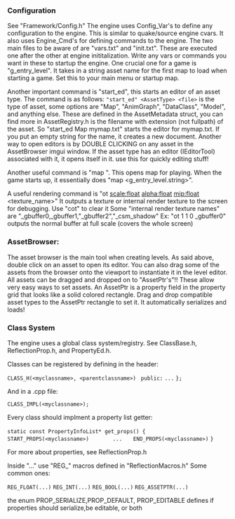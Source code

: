 ### Configuration

See "Framework/Config.h"
The engine uses Config_Var's to define any configuration to the engine. This is similar to quake/source engine cvars.
It also uses Engine_Cmd's for defining commands to the engine.
The two main files to be aware of are "vars.txt" and "init.txt". These are executed one after the other at engine inititalization. Write any vars or commands you want in these to startup the engine.
One crucial one for a game is "g_entry_level". It takes in a string asset name for the first map to load when starting a game. Set this to your main menu or startup map.

Another important command is "start_ed", this starts an editor of an asset type. The command is as follows: `"start_ed" <AssetType> <file>`
<AssetType> is the type of asset, some options are "Map", "AnimGraph", "DataClass", "Model", and anything else. These are defined in the AssetMetadata struct, you can find more in AssetRegistry.h
<file> is the filename with extension (not fullpath) of the asset. So "start_ed Map mymap.txt" starts the editor for mymap.txt. If you put an empty string for the name, it creates a new document.
Another way to open editors is by DOUBLE CLICKING on any asset in the AssetBrowser imgui window. If the asset type has an editor (IEditorTool) associated with it, it opens itself in it. use this for quickly editing stuff!

Another useful command is "map <mapname>". This opens <mapname> map for playing. When the game starts up, it essentially does "map <g_entry_level.string>".

A useful rendering command is "ot <scale:float> <alpha:float> <mip:float> <texture_name>"
It outputs a texture or internal render texture to the screen for debugging. Use "cot" to clear it
Some "internal render texture names" are "_gbuffer0,_gbuffer1,"_gbuffer2","_csm_shadow"
Ex: "ot 1 1 0 _gbuffer0" outputs the normal buffer at full scale (covers the whole screen)

### AssetBrowser:

The asset browser is the main tool when creating levels. As said above, double click on an asset to open its editor. You can also drag some of the assets from the browser onto the viewport to instantiate it in the level editor.
All assets can be dragged and dropped on to "AssetPtr's"!! These allow very easy ways to set assets. An AssetPtr is a property field in the property grid that looks like a solid colored rectangle.
Drag and drop compatible asset types to the AssetPtr rectangle to set it. It automatically serializes and loads!


### Class System
The engine uses a global class system/registry. See ClassBase.h, ReflectionProp.h, and PropertyEd.h. 

Classes can be registered by defining in the header: 

`CLASS_H(<myclassname>, <parentclassname>) `
`public:`
`...`
`};`

And in a .cpp file:

`CLASS_IMPL(<myclassname>);`

Every class should implment a property list getter:

`static const PropertyInfoList* get_props() {`
`	START_PROPS(<myclassname>)`
`		...`
`	END_PROPS(<myclassname>)`
`}`

For more about properties, see ReflectionProp.h

Inside "..." use "REG_" macros defined in "ReflectionMacros.h" Some common ones:

`REG_FLOAT(...)`
`REG_INT(...)`
`REG_BOOL(...)`
`REG_ASSETPTR(...)`

the enum PROP_SERIALIZE,PROP_DEFAULT, PROP_EDITABLE defines if properties should serialize,be editable, or both
